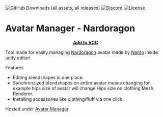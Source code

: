 ![GitHub Downloads (all assets, all releases)](https://img.shields.io/github/downloads/Killers0992/AvatarManager-Nardoragon/total?label=Downloads&labelColor=2e343e&color=00FFFF&style=for-the-badge)
[![Discord](https://img.shields.io/discord/1216429195232673964?label=Discord&labelColor=2e343e&color=00FFFF&style=for-the-badge)](https://discord.gg/czQCAsDMHa)
![License](https://img.shields.io/github/license/Ileriayo/markdown-badges?style=for-the-badge&labelColor=2e343e&color=00FFFF&)
# Avatar Manager - Nardoragon

<p align="center">
<b><a href="https://killers0992.github.io/AvatarManager-Listing">Add to VCC</a></b>
</p>


Tool made for easily managing [Nardoragon](https://nardoiri.gumroad.com/l/Nardoragon) avatar made by [Nardo](https://nardoiri.gumroad.com/) inside unity editor!

Features
 - Editing blendshapes in one place. 
 - Synchronzized blendshapes on entire avatar means changing for example hips size of avatar will change Hips size on clothing Mesh Renderer.
 - Installing accessories like clothing/fluff via one click.

Hosted under [Avatar Manager](https://github.com/Killers0992/AvatarManager-Listing)
